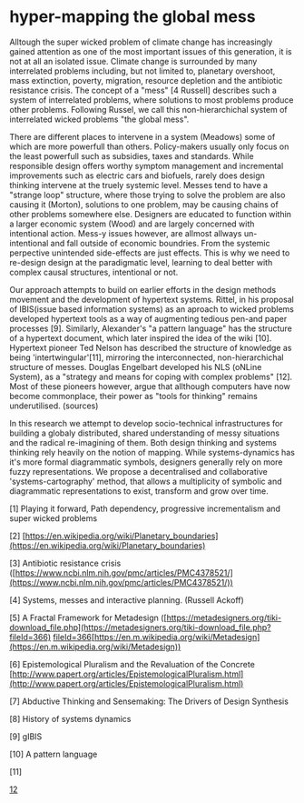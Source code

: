 # hyper-mapping the global mess

Alltough the super wicked problem of climate change has increasingly gained attention as one of the most important issues of this generation, it is not at all an isolated issue. Climate change is surrounded by many interrelated problems including, but not limited to, planetary overshoot, mass extinction, poverty, migration, resource depletion and the antibiotic resistance crisis. The concept of a "mess" [4 Russell] describes such a system of interrelated problems, where solutions to most problems produce other problems. Following Russel, we call this non-hierarchichal system of interrelated wicked problems "the global mess".

There are different places to intervene in a system (Meadows) some of which are more powerfull than others. Policy-makers usually only focus on the least powerfull such as subsidies, taxes and standards. While responsible design offers worthy symptom management and incremental improvements such as electric cars and biofuels, rarely does design thinking intervene at the truely systemic level. Messes tend to have a "strange loop" structure, where those trying to solve the problem are also causing it (Morton), solutions to one problem, may be causing chains of other problems somewhere else. Designers are educated to function within a larger economic system (Wood) and are largely concerned with intentional action. Mess-y issues however, are allmost allways un-intentional and fall outside of economic boundries. From the systemic perpective unintended side-effects are just effects. This is why we need to re-design design at the paradigmatic level, learning to deal better with complex causal structures, intentional or not.

Our approach attempts to build on earlier efforts in the design methods movement and the development of hypertext systems. Rittel, in his proposal of IBIS(issue based information systems) as an aproach to wicked problems developed hypertext tools as a way of augmenting tedious pen-and paper processes [9]. Similarly, Alexander's "a pattern language" has the structure of a hypertext document, which later inspired the idea of the wiki [10]. Hypertext pioneer Ted Nelson has described the structure of knowledge as being 'intertwingular'[11], mirroring the interconnected, non-hierarchichal structure of messes. Douglas Engelbart developed his NLS (oNLine System), as a "strategy and means for coping with complex problems" [12]. Most of these pioneers however, argue that allthough computers have now become commonplace, their power as "tools for thinking" remains underutilised. (sources)

In this research we attempt to develop socio-technical infrastructures for building a globaly distributed, shared understanding of messy situations and the radical re-imagining of them. Both design thinking and systems thinking rely heavily on the notion of mapping. While systems-dynamics has it's more formal diagrammatic symbols, designers generally rely on more fuzzy representations. We propose a decentralised and collaborative 'systems-cartography' method, that allows a multiplicity of symbolic and diagrammatic representations to exist, transform and grow over time.



[1] Playing it forward, Path dependency, progressive incrementalism and super wicked problems

[2] [https://en.wikipedia.org/wiki/Planetary_boundaries](https://en.wikipedia.org/wiki/Planetary_boundaries)

[3] Antibiotic resistance crisis ([https://www.ncbi.nlm.nih.gov/pmc/articles/PMC4378521/](https://www.ncbi.nlm.nih.gov/pmc/articles/PMC4378521/))

[4] Systems, messes and interactive planning. (Russell Ackoff)

[5] A Fractal Framework for Metadesign ([https://metadesigners.org/tiki-download_file.php](https://metadesigners.org/tiki-download_file.php?fileId=366) []()[fileId=366](https://metadesigners.org/tiki-download_file.php?fileId=366)[https://en.m.wikipedia.org/wiki/Metadesign](https://en.m.wikipedia.org/wiki/Metadesign))

[6] Epistemological Pluralism and the Revaluation of the Concrete [http://www.papert.org/articles/EpistemologicalPluralism.html](http://www.papert.org/articles/EpistemologicalPluralism.html)

[7] Abductive Thinking and Sensemaking: The Drivers of Design Synthesis

[8] History of systems dynamics

[9] gIBIS

[10] A pattern language

[11]

[12]([http://www.dougengelbart.org/colloquium/colloquium.html](http://www.dougengelbart.org/colloquium/colloquium.html))
